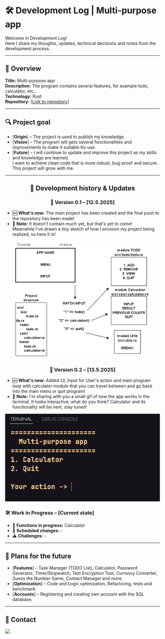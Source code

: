 # 🛠️ Development Log | Multi-purpose app

Welcome in Development Log!<br>Here I share my thoughts, updates, technical decisions and notes from the development process.

---

## 📌 Overview
**Title:** Multi-purpose app  
**Description:** The program contains several features, for example todo, calculator, etc...<br>
**Technology:** Rust <br>
**Repository:** [\[Link to repository\]](https://github.com/JustMipe/Multi-purpose-app)

---

## 🔍 Project goal
- [**Origin**] – The project is used to publish my knowledge.
- [**Vision**] – The program will gets several functionalities and improvements to make it suitable for use.
- [**Future**] – I will continue to update and improve this project as my skills and knowledge are learned.<br>I want to achieve clean code that is more robust, bug-proof and secure. This project will grow with me.

---

<div align="center">

## 📅 Development history & Updates
### 🚀 Version 0.1 – [12.5.2025]
</div>

- 🆕 **What's new:** The main project has been created and the final push to the repository has been made!  
- 📝 **Note:** It doesn't contain much yet, but that's yet to come!<br>Meanwhile I've drawn a tiny sketch of how I envision my project being realized, so here it is!

<div align="center">
<img src="https://github.com/JustMipe/Multi-purpose-app/blob/main/src/assets/project_structure.png" height="auto" width="450">
</div>

<div align="center">

### 🚀 Version 0.2 – [13.5.2025]
</div>

- 🆕 **What's new:** Added UI, Input for User's action and main program loop with calculator module that you can travel between and go back into the main menu or quit program!
- 📝 **Note:** I'm sharing with you a small gif of how the app works in the terminal. It looks interactive, what do you think? Calculator and its functionality will be next, stay tuned!

<div align="center">

![Demo](https://github.com/JustMipe/Multi-purpose-app/blob/main/src/assets/001.gif)
</div>



### 🛠️ Work in Progress – [Current state]
- 🔄 **Functions in progress:** Calculator
- 📌 **Scheduled changes:** -
- ⚠️ **Challenges:** -

---

## 🚀 Plans for the future
- [**Features**] – Task Manager (TODO List), Calculator, Password Generator, Timer/Stopwatch, Text Encryption Tool, Currency Converter, Guess the Number Game, Contact Manager and more.
- [**Optimization**] – Code and Logic optimization, Refactoring, tests and benchmark.
- [**Accounts**] – Registering and creating own account with the SQL database.

---

## 📢 Contact
<a href="https://discord.com/users/2023mipe" target="_blank">
  <img src="https://img.shields.io/badge/-Discord-5865F2?style=for-the-badge&logo=discord&logoColor=white">
</a>

